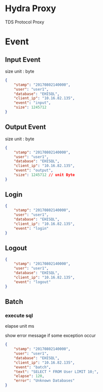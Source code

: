 # Hydra Proxy

TDS Protocol Proxy

# Event
## Input Event
size unit : byte
```json
{
	"stamp": "20170802140000",
	"user": "user1",
	"database": "EHISQL",
	"client_ip": "10.16.82.135",
	"event": "input",
	"size": 1245712 
}
```

## Output Event
size unit : byte

```json
{
	"stamp": "20170802140000",
	"user": "user1",
	"database": "EHISQL",
	"client_ip": "10.16.82.135",
	"event": "output",
	"size": 1245712 // unit Byte
}
```

## Login

```json
{
	"stamp": "20170802140000",
	"user": "user1",
	"database": "EHISQL",
	"client_ip": "10.16.82.135",
	"event": "login"
}
```

## Logout

```json
{
	"stamp": "20170802140000",
	"user": "user1",
	"database": "EHISQL",
	"client_ip": "10.16.82.135",
	"event": "logout"
}
```

## Batch
### execute sql
elapse unit ms

show error message if some exception occur

```json
{
	"stamp": "20170802140000",
	"user": "user1",
	"database": "EHISQL",
	"client_ip": "10.16.82.135",
	"event": "batch",
	"text": "SELECT * FROM User LIMIT 10;",
	"elapse": 120,
	"error": "Unknown Databases"
}
```